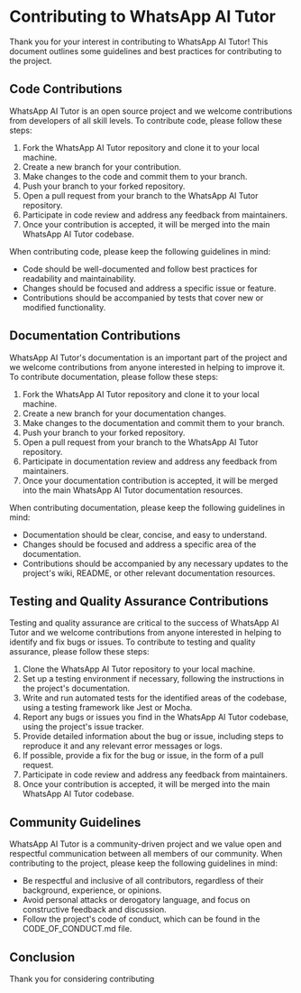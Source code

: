 # Contributing to WhatsApp AI Tutor

Thank you for your interest in contributing to WhatsApp AI Tutor! This document outlines some guidelines and best practices for contributing to the project.

## Code Contributions

WhatsApp AI Tutor is an open source project and we welcome contributions from developers of all skill levels. To contribute code, please follow these steps:

1. Fork the WhatsApp AI Tutor repository and clone it to your local machine.
2. Create a new branch for your contribution.
3. Make changes to the code and commit them to your branch.
4. Push your branch to your forked repository.
5. Open a pull request from your branch to the WhatsApp AI Tutor repository.
6. Participate in code review and address any feedback from maintainers.
7. Once your contribution is accepted, it will be merged into the main WhatsApp AI Tutor codebase.

When contributing code, please keep the following guidelines in mind:

- Code should be well-documented and follow best practices for readability and maintainability.
- Changes should be focused and address a specific issue or feature.
- Contributions should be accompanied by tests that cover new or modified functionality.

## Documentation Contributions

WhatsApp AI Tutor's documentation is an important part of the project and we welcome contributions from anyone interested in helping to improve it. To contribute documentation, please follow these steps:

1. Fork the WhatsApp AI Tutor repository and clone it to your local machine.
2. Create a new branch for your documentation changes.
3. Make changes to the documentation and commit them to your branch.
4. Push your branch to your forked repository.
5. Open a pull request from your branch to the WhatsApp AI Tutor repository.
6. Participate in documentation review and address any feedback from maintainers.
7. Once your documentation contribution is accepted, it will be merged into the main WhatsApp AI Tutor documentation resources.

When contributing documentation, please keep the following guidelines in mind:

- Documentation should be clear, concise, and easy to understand.
- Changes should be focused and address a specific area of the documentation.
- Contributions should be accompanied by any necessary updates to the project's wiki, README, or other relevant documentation resources.

## Testing and Quality Assurance Contributions

Testing and quality assurance are critical to the success of WhatsApp AI Tutor and we welcome contributions from anyone interested in helping to identify and fix bugs or issues. To contribute to testing and quality assurance, please follow these steps:

1. Clone the WhatsApp AI Tutor repository to your local machine.
2. Set up a testing environment if necessary, following the instructions in the project's documentation.
3. Write and run automated tests for the identified areas of the codebase, using a testing framework like Jest or Mocha.
4. Report any bugs or issues you find in the WhatsApp AI Tutor codebase, using the project's issue tracker.
5. Provide detailed information about the bug or issue, including steps to reproduce it and any relevant error messages or logs.
6. If possible, provide a fix for the bug or issue, in the form of a pull request.
7. Participate in code review and address any feedback from maintainers.
8. Once your contribution is accepted, it will be merged into the main WhatsApp AI Tutor codebase.

## Community Guidelines

WhatsApp AI Tutor is a community-driven project and we value open and respectful communication between all members of our community. When contributing to the project, please keep the following guidelines in mind:

- Be respectful and inclusive of all contributors, regardless of their background, experience, or opinions.
- Avoid personal attacks or derogatory language, and focus on constructive feedback and discussion.
- Follow the project's code of conduct, which can be found in the CODE_OF_CONDUCT.md file.

## Conclusion

Thank you for considering contributing
